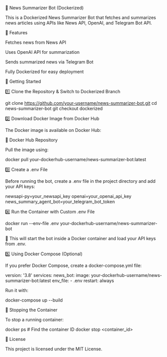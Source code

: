📰 News Summarizer Bot (Dockerized)

This is a Dockerized News Summarizer Bot that fetches and summarizes news articles using APIs like News API, OpenAI, and Telegram Bot API.

📌 Features

Fetches news from News API

Uses OpenAI API for summarization

Sends summarized news via Telegram Bot

Fully Dockerized for easy deployment

🚀 Getting Started

1️⃣ Clone the Repository & Switch to Dockerized Branch

git clone https://github.com/your-username/news-summarizer-bot.git
cd news-summarizer-bot
git checkout dockerized

2️⃣ Download Docker Image from Docker Hub

The Docker image is available on Docker Hub:

🔹 Docker Hub Repository

Pull the image using:

docker pull your-dockerhub-username/news-summarizer-bot:latest

3️⃣ Create a .env File

Before running the bot, create a .env file in the project directory and add your API keys:

newsapi-py=your_newsapi_key
openai=your_openai_api_key
news_summary_agent_bot=your_telegram_bot_token

4️⃣ Run the Container with Custom .env File

docker run --env-file .env your-dockerhub-username/news-summarizer-bot

🔹 This will start the bot inside a Docker container and load your API keys from .env.

5️⃣ Using Docker Compose (Optional)

If you prefer Docker Compose, create a docker-compose.yml file:

version: '3.8'
services:
  news_bot:
    image: your-dockerhub-username/news-summarizer-bot:latest
    env_file:
      - .env
    restart: always

Run it with:

docker-compose up --build

🛑 Stopping the Container

To stop a running container:

docker ps   # Find the container ID
docker stop <container_id>

📜 License

This project is licensed under the MIT License.